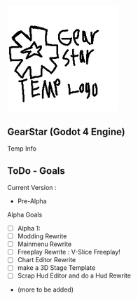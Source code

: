 ![image](https://github.com/HTGM1/GearStar/blob/GearStar-Engine-Dev/Art/GSTemp.png)
---
## GearStar (Godot 4 Engine)
Temp Info

## ToDo - Goals
Current Version :
- Pre-Alpha

Alpha Goals 
- [ ] Alpha 1:
-   [ ] Modding Rewrite 
-   [ ] Mainmenu Rewrite
-   [ ] Freeplay Rewrite : V-Slice Freeplay! 
-   [ ] Chart Editor Rewrite 
-   [ ] make a 3D Stage Template 
-   [ ] Scrap Hud Editor and do a Hud Rewrite 
-   (more to be added)